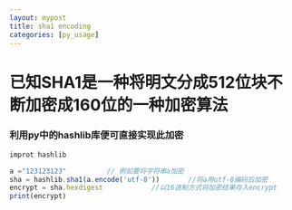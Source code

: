 ```yaml
---
layout: mypost
title: sha1 encoding
categories: [py_usage]
---
```


# 已知SHA1是一种将明文分成512位块不断加密成160位的一种加密算法
### 利用py中的hashlib库便可直接实现此加密

```javascript
improt hashlib

a ="123123123"          // 例如要将字符串a加密
sha = hashlib.sha1(a.encode('utf-8'))       //将a用utf-8编码后加密
encrypt = sha.hexdigest            //以16进制方式将加密结果存入encrypt
print(encrypt)

```